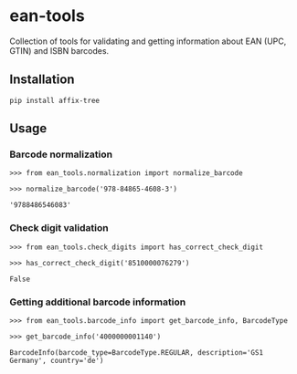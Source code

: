 # ean-tools

Collection of tools for validating and getting information about EAN (UPC, GTIN) and ISBN barcodes.

## Installation

```commandline
pip install affix-tree
```

## Usage

### Barcode normalization

```pycon
>>> from ean_tools.normalization import normalize_barcode

>>> normalize_barcode('978-84865-4608-3')

'9788486546083'
```

### Check digit validation

```pycon
>>> from ean_tools.check_digits import has_correct_check_digit

>>> has_correct_check_digit('8510000076279')

False
```

### Getting additional barcode information

```pycon
>>> from ean_tools.barcode_info import get_barcode_info, BarcodeType

>>> get_barcode_info('4000000001140')

BarcodeInfo(barcode_type=BarcodeType.REGULAR, description='GS1 Germany', country='de')
```
